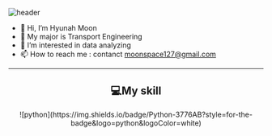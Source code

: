 ![header](https://capsule-render.vercel.app/api?type=venom&color=auto&customColorList=4&height=300&section=header&text=Hyunah's%20Github&fontSize=70)
- 👋 Hi, I’m Hyunah Moon
- 📝 My major is Transport Engineering
- 👀 I’m interested in data analyzing
- 📫 How to reach me : contanct moonspace127@gmail.com
----------------------------------------
<h2 align="center"> 💻My skill </h2> 

<div align="center">
![python](https://img.shields.io/badge/Python-3776AB?style=for-the-badge&logo=python&logoColor=white)
</div>



